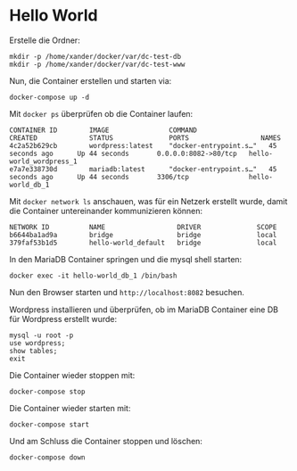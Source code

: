 # Hello World

Erstelle die Ordner:

```
mkdir -p /home/xander/docker/var/dc-test-db
mkdir -p /home/xander/docker/var/dc-test-www
```

Nun, die Container erstellen und starten via:

``` 
docker-compose up -d
```

Mit `docker ps` überprüfen ob die Container laufen:

``` 
CONTAINER ID        IMAGE               COMMAND                  CREATED             STATUS              PORTS                  NAMES
4c2a52b629cb        wordpress:latest    "docker-entrypoint.s…"   45 seconds ago      Up 44 seconds       0.0.0.0:8082->80/tcp   hello-world_wordpress_1
e7a7e338730d        mariadb:latest      "docker-entrypoint.s…"   45 seconds ago      Up 44 seconds       3306/tcp               hello-world_db_1

```

Mit `docker network ls` anschauen, was für ein Netzerk erstellt wurde,
damit die Container untereinander kommunizieren können:

``` 
NETWORK ID          NAME                  DRIVER              SCOPE
b6644ba1ad9a        bridge                bridge              local
379faf53b1d5        hello-world_default   bridge              local
```

In den MariaDB Container springen und die mysql shell starten:

``` 
docker exec -it hello-world_db_1 /bin/bash
```

Nun den Browser starten und `http://localhost:8082` besuchen.

Wordpress installieren und überprüfen, ob im MariaDB Container eine DB für Wordpress erstellt wurde:

``` 
mysql -u root -p
use wordpress;
show tables;
exit
```

Die Container wieder stoppen mit:

``` 
docker-compose stop
```

Die Container wieder starten mit:

``` 
docker-compose start
```

Und am Schluss die Container stoppen und löschen:

``` 
docker-compose down
```
